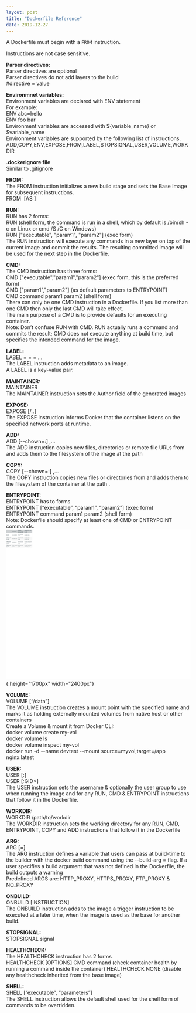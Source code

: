 ```yaml
---
layout: post
title: "Dockerfile Reference"
date: 2019-12-27
---
```


A Dockerfile must begin with a `FROM` instruction.

Instructions are not case sensitive.

**Parser directives:**  
Parser directives are optional  
Parser directives do not add layers to the build  
#directive =  value  

**Environmnet variables:**  
Environment variables are declared with ENV statement  
For example:  
ENV abc=hello  
ENV foo bar  
Environment variables are accessed with ${variable_name} or $variable_name  
Environment variables are supported by the following list of instructions.  
ADD,COPY,ENV,EXPOSE,FROM,LABEL,STOPSIGNAL,USER,VOLUME,WORKDIR  

**.dockerignore file**  
Similar to .gitignore  

**FROM:**  
The FROM instruction initializes a new build stage and sets the Base Image for subsequent instructions.  
FROM <image> [AS <name>]   

**RUN:**    
RUN has 2 forms:    
RUN <command> (shell form, the command is run in a shell, which by default is /bin/sh -c on Linux or cmd /S /C on Windows)   
RUN ["executable", "param1", "param2"] (exec form)  
The RUN instruction will execute any commands in a new layer on top of the current image and commit the results. The resulting committed image will be used for the next step in the Dockerfile.  

**CMD:**  
The CMD instruction has three forms:  
CMD ["executable","param1","param2"] (exec form, this is the preferred form)   
CMD ["param1","param2"] (as default parameters to ENTRYPOINT)   
CMD command param1 param2 (shell form)   
There can only be one CMD instruction in a Dockerfile. If you list more than one CMD then only the last CMD will take effect.  
The main purpose of a CMD is to provide defaults for an executing container.  
Note: Don’t confuse RUN with CMD. RUN actually runs a command and commits the result; CMD does not execute anything at build time, but specifies the intended command for the image.  

**LABEL:**  
LABEL <key>=<value> <key>=<value> <key>=<value> ...  
The LABEL instruction adds metadata to an image.   
A LABEL is a key-value pair.  

**MAINTAINER:**  
MAINTAINER <name>  
The MAINTAINER instruction sets the Author field of the generated images   

**EXPOSE:**  
EXPOSE <port> [<port>/<protocol>..]  
The EXPOSE instruction informs Docker that the container listens on the specified network ports at runtime.  

**ADD:**  
ADD [--chown=<user>:<group>] <src>,… <dest>  
The ADD instruction copies new files, directories or remote file URLs from <src> and adds them to the filesystem of the image at the path <dest>   

**COPY:**  
COPY [--chown=<user>:<group>] <src>,… <dest>  
The COPY instruction copies new files or directories from <src> and adds them to the filesystem of the container at the path <dest>.   

**ENTRYPOINT:**  
ENTRYPOINT has to forms  
ENTRYPOINT [“executable”, “param1”, “param2”] (exec form)  
ENTRYPOINT command param1 param2 (shell form)  
Note: Dockerfile should specify at least one of CMD or ENTRYPOINT commands. 
![EntryPointnCmd](/images/EntryPointnCmd.jpg){:height="1700px" width="2400px"}  
 
**VOLUME:**  
VOLUME [“/data”]  
The VOLUME instruction creates a mount point with the specified name and marks it as holding externally mounted volumes from native host or other containers  
Create a Volume & mount it from Docker CLI:  
docker volume create my-vol  
docker volume ls  
docker volume inspect my-vol  
docker run -d --name devtest --mount source=myvol,target=/app nginx:latest  

**USER:**  
USER <user>[:<group>]  
USER <UID>[:GID>]  
The USER instruction sets the username & optionally the user group to use when running the image and for any RUN, CMD & ENTRYPOINT instructions that follow it in the Dockerfile.  

**WORKDIR:**  
WORKDIR /path/to/workdir  
The WORKDIR instruction sets the working directory for any RUN, CMD, ENTRYPOINT, COPY and ADD instructions that follow it in the Dockerfile  

**ARG:**  
ARG <name>[=<default value>]  
The ARG instruction defines a variable that users can pass at build-time to the builder with the docker build command using the --build-arg <varname>=<value> flag. If a user specifies a build argument that was not defined in the Dockerfile, the build outputs a warning   
Predefined ARGS are: HTTP_PROXY, HTTPS_PROXY, FTP_PROXY & NO_PROXY  

**ONBUILD:**  
ONBUILD [INSTRUCTION]  
The ONBUILD instruction adds to the image a trigger instruction to be executed at a later time, when the image is used as the base for another build.   

**STOPSIGNAL:**  
STOPSIGNAL signal  

**HEALTHCHECK:**  
The HEALTHCHECK instruction has 2 forms  
HEALTHCHECK [OPTIONS] CMD command (check container health by running a command inside the container) 
HEALTHCHECK NONE (disable any healthcheck inherited from the base image)  

**SHELL:**  
SHELL [“executable”, “parameters”]  
The SHELL instruction allows the default shell used for the shell form of commands to be overridden.   


